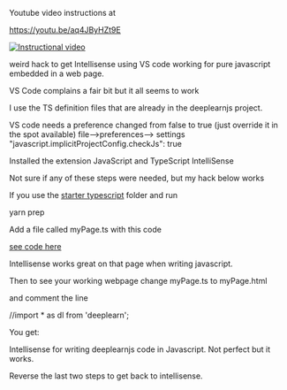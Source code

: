 


Youtube video instructions at

https://youtu.be/aq4JByHZt9E







[![Instructional video](http://img.youtube.com/vi/aq4JByHZt9E/0.jpg)](https://youtu.be/aq4JByHZt9E)





weird hack to get Intellisense using VS code working for pure javascript embedded in a web page.

VS Code complains a fair bit but it all seems to work


I use the TS definition files that are already in the deeplearnjs project.

VS code needs a preference changed from false to true (just override it in the spot available)
file-->preferences--> settings "javascript.implicitProjectConfig.checkJs": true

Installed the extension
JavaScript and TypeScript IntelliSense

Not sure if any of these steps were needed, but my hack below works

If you use the [starter typescript](https://github.com/PAIR-code/deeplearnjs/tree/master/starter/typescript) folder and run

yarn prep

Add a file called myPage.ts with this code

[see code here](myPage.ts)

Intellisense works great on that page when writing javascript.

Then to see your working webpage change myPage.ts to myPage.html

and comment the line

//import * as dl from 'deeplearn';

You get:

Intellisense for writing deeplearnjs code in Javascript. Not perfect but it works.

Reverse the last two steps to get back to intellisense.
